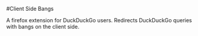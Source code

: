 #Client Side Bangs

A firefox extension for DuckDuckGo users. Redirects DuckDuckGo queries with bangs on the client side.
